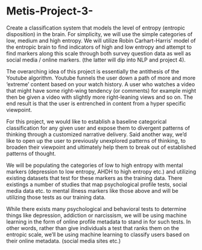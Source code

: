 # Metis-Project-3-

Create a classification system that models the level of entropy (entropic disposition) in the brain. For simplicity, we will use the simple categories of low, medium and high entropy. We will utilize Robin Carhart-Harris’ model of the entropic brain to find indicators of high and low entropy and attempt to find markers along this scale through both survey question data as well as social media / online markers. (the latter will dip into NLP and project 4).

The overarching idea of this project is essentially the antithesis of the Youtube algorithm. Youtube funnels the user down a path of more and more ‘extreme’ content based on your watch history. A user who watches a video that might have some right-wing tendency (or comments) for example might then be given a video with slightly more right-leaning views and so on. The end result is that the user is entrenched in content from a hyper specific viewpoint. 

For this project, we would like to establish a baseline categorical classification for any given user and expose them to divergent patterns of thinking through a customized narrative delivery. Said another way, we’d like to open up the user to previously unexplored patterns of thinking, to broaden their viewpoint and ultimately help them to break out of established patterns of thought.

We will be populating the categories of low to high entropy with mental markers (depression to low entropy, AHDH to high entropy etc.) and utilizing existing datasets that test for these markers as the training data. There existings a number of studies that map psychological profile tests, social media data etc. to mental illness markers like those above and will be utilizing those tests as our training data.

While there exists many psychological and behavioral tests to determine things like depression, addiction or narcissism, we will be using machine learning in the form of online profile metadata to stand in for such tests. In other words, rather than give individuals a test that ranks them on the entropic scale, we’ll be using machine learning to classify users based on their online metadata. (social media sites etc.) 
